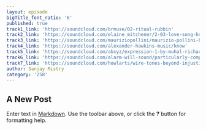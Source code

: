 ```yaml
---
layout: episode
bigTitle_font_ratio: '6'
published: true
track1_link: 'https://soundcloud.com/brmuse/02-ritual-rubbin'
track2_link: 'https://soundcloud.com/elaine_mitchener/2-03-love-song-how-many-ways'
track3_link: 'https://soundcloud.com/mauriziopollini/maurizio-pollini-ballade-no-1'
track4_link: 'https://soundcloud.com/alexander-hawkins-music/know'
track5_link: 'https://soundcloud.com/abxyz/expression-1-by-muhal-richard-abrams'
track6_link: 'https://soundcloud.com/alarm-will-sound/particularly-competitive'
track7_link: 'https://soundcloud.com/howlarts/wire-tones-beyond-injustice'
author: Sanjay Mistry
category: '258'
---
```

## A New Post

Enter text in [Markdown](http://daringfireball.net/projects/markdown/). Use the toolbar above, or click the **?** button for formatting help.
